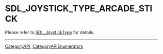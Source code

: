 # SDL_JOYSTICK_TYPE_ARCADE_STICK

Please refer to [SDL_JoystickType](SDL_JoystickType) for details.

----
[CategoryAPI](CategoryAPI), [CategoryAPIEnumerators](CategoryAPIEnumerators)

